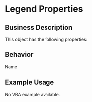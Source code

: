 # Legend Properties

## Business Description
This object has the following properties:

## Behavior
Name

## Example Usage
No VBA example available.